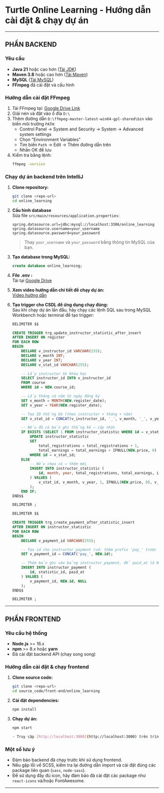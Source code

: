 # Turtle Online Learning - Hướng dẫn cài đặt & chạy dự án

---

## PHẦN BACKEND

### Yêu cầu
- **Java 21** hoặc cao hơn ([Tải JDK](https://vntalking.com/huong-dan-download-va-cai-dat-jdk-java-development-kit.html))
- **Maven 3.8** hoặc cao hơn ([Tải Maven](https://viblo.asia/p/cai-dat-maven-tren-mac-va-windows-6BAMYVXBGnjz))
- **MySQL** ([Tải MySQL](https://www.thegioididong.com/game-app/huong-dan-cach-tai-cai-dat-mysql-ban-moi-nhat-chi-tiet-tung-1299084))
- **FFmpeg** đã cài đặt và cấu hình

### Hướng dẫn cài đặt FFmpeg
1. Tải FFmpeg tại: [Google Drive Link](https://drive.google.com/drive/folders/1W8yWbGigS4UgH5fIUo5hoBDmYAqlG7Jn?usp=sharing)
2. Giải nén và đặt vào ổ đĩa `D:\`
3. Thêm đường dẫn `D:\ffmpeg-master-latest-win64-gpl-shared\bin` vào biến môi trường `PATH`:
   - Control Panel → System and Security → System → Advanced system settings
   - Chọn "Environment Variables"
   - Tìm biến `Path` → Edit → Thêm đường dẫn trên
   - Nhấn OK để lưu
4. Kiểm tra bằng lệnh:
   ```bash
   ffmpeg -version
   ```

### Chạy dự án backend trên IntelliJ

1. **Clone repository:**
   ```bash
   git clone <repo-url>
   cd online_learning
   ```

2. **Cấu hình database**  
   Sửa file `src/main/resources/application.properties`:
   ```properties
   spring.datasource.url=jdbc:mysql://localhost:3306/online_learning
   spring.datasource.username=your_username
   spring.datasource.password=your_password
   ```
   > Thay `your_username` và `your_password` bằng thông tin MySQL của bạn.

3. **Tạo database trong MySQL:**
   ```sql
   create database online_learning;
   ```

4. **File .env :**  
   Tải tại [Google Drive](https://drive.google.com/drive/folders/1xHSBbIkQuKiJpxfwNxa56hErQ0Vw34I9?usp=sharing)

5. **Xem video hướng dẫn chi tiết để chạy dự án:**  
   [Video hướng dẫn](https://drive.google.com/drive/folders/1xHSBbIkQuKiJpxfwNxa56hErQ0Vw34I9?usp=sharing)

6. **Tạo trigger cho CSDL để ứng dụng chạy đúng:**  
   Sau khi chạy dự án lần đầu, hãy chạy các lệnh SQL sau trong MySQL Workbench hoặc terminal để tạo trigger:

   ```sql
   DELIMITER $$

   CREATE TRIGGER trg_update_instructor_statistic_after_insert
   AFTER INSERT ON register
   FOR EACH ROW
   BEGIN
       DECLARE v_instructor_id VARCHAR(255);
       DECLARE v_month INT;
       DECLARE v_year INT;
       DECLARE v_stat_id VARCHAR(255);

       -- Lấy instructor từ khóa học
       SELECT instructor_id INTO v_instructor_id
       FROM course
       WHERE id = NEW.course_id;

       -- Lấy tháng và năm từ ngày đăng ký
       SET v_month = MONTH(NEW.register_date);
       SET v_year = YEAR(NEW.register_date);

       -- Tạo ID thống kê (theo instructor + tháng + năm)
       SET v_stat_id = CONCAT(v_instructor_id, '_', v_month, '_', v_year);

       -- Nếu đã có bản ghi thống kê → cập nhật
       IF EXISTS (SELECT 1 FROM instructor_statistic WHERE id = v_stat_id) THEN
           UPDATE instructor_statistic
           SET 
               total_registrations = total_registrations + 1,
               total_earnings = total_earnings + IFNULL(NEW.price, 0)
           WHERE id = v_stat_id;
       ELSE
           -- Nếu chưa có → thêm mới
           INSERT INTO instructor_statistic (
               id, month, year, total_registrations, total_earnings, instructor_id
           ) VALUES (
               v_stat_id, v_month, v_year, 1, IFNULL(NEW.price, 0), v_instructor_id
           );
       END IF;
   END$$

   DELIMITER ;

   DELIMITER $$

   CREATE TRIGGER trg_create_payment_after_statistic_insert
   AFTER INSERT ON instructor_statistic
   FOR EACH ROW
   BEGIN
       DECLARE v_payment_id VARCHAR(255);

       -- Tạo id cho instructor_payment (vd: thêm prefix 'pay_' trước id thống kê)
       SET v_payment_id = CONCAT('pay_', NEW.id);

       -- Thêm bản ghi vào bảng instructor_payment, để paid_at là NULL
       INSERT INTO instructor_payment (
           id, statistic_id, paid_at
       ) VALUES (
           v_payment_id, NEW.id, NULL
       );
   END$$

   DELIMITER ;
   ```

---

## PHẦN FRONTEND

### Yêu cầu hệ thống
- **Node.js** >= 16.x
- **npm** >= 8.x hoặc **yarn**
- Đã cài đặt backend API (chạy song song)

### Hướng dẫn cài đặt & chạy frontend

1. **Clone source code:**
   ```bash
   git clone <repo-url>
   cd source_code/front-end/online_learning
   ```

2. **Cài đặt dependencies:**
   ```bash
   npm install


3. **Chạy dự án:**
   ```bash
   npm start

   - Truy cập [http://localhost:3000](http://localhost:3000) trên trình duyệt.

### Một số lưu ý
- Đảm bảo backend đã chạy trước khi sử dụng frontend.
- Nếu gặp lỗi về SCSS, kiểm tra lại đường dẫn import và cài đặt đúng các package liên quan (`sass`, `node-sass`).
- Để sử dụng đầy đủ icon, hãy đảm bảo đã cài đặt các package như `react-icons` và/hoặc FontAwesome.

---



